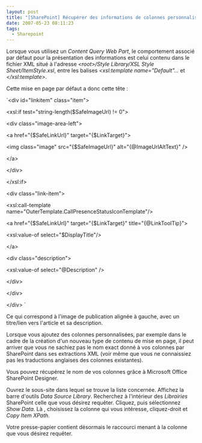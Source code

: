```yaml
---
layout: post
title: "[SharePoint] Récupérer des informations de colonnes personnalisées dans des Librairies SharePoint à travers XSLT"
date: 2007-05-23 08:11:23
tags:
  - Sharepoint
---
```


Lorsque vous utilisez un _Content Query Web Part_, le comportement associé par défaut pour la présentation des informations est celui contenu dans le fichier XML situé à l&#039;adresse _&lt;root&gt;/Style Library/XSL Style Sheet/ItemStyle.xsl_, entre les balises _&lt;xsl:template name=&quot;Default&quot;…_ et _&lt;/xsl:template&gt;._

Cette mise en page par défaut a donc cette tête&nbsp;:

`&lt;div id=&quot;linkitem&quot; class=&quot;item&quot;&gt;

&lt;xsl:if test=&quot;string-length($SafeImageUrl)&nbsp;!= 0&quot;&gt;

&lt;div class=&quot;image-area-left&quot;&gt;

&lt;a href=&quot;{$SafeLinkUrl}&quot; target=&quot;{$LinkTarget}&quot;&gt;

&lt;img class=&quot;image&quot; src=&quot;{$SafeImageUrl}&quot; alt=&quot;{@ImageUrlAltText}&quot; /&gt;

&lt;/a&gt;

&lt;/div&gt;

&lt;/xsl:if&gt;

&lt;div class=&quot;link-item&quot;&gt;

&lt;xsl:call-template name=&quot;OuterTemplate.CallPresenceStatusIconTemplate&quot;/&gt;

&lt;a href=&quot;{$SafeLinkUrl}&quot; target=&quot;{$LinkTarget}&quot; title=&quot;{@LinkToolTip}&quot;&gt;

&lt;xsl:value-of select=&quot;$DisplayTitle&quot;/&gt;

&lt;/a&gt;

&lt;div class=&quot;description&quot;&gt;

&lt;xsl:value-of select=&quot;@Description&quot; /&gt;

&lt;/div&gt;

&lt;/div&gt;

&lt;/div&gt;
`

Ce qui correspond à l'image de publication alignée à gauche, avec un titre/lien vers l'article et sa description.

Lorsque vous ajoutez des colonnes personnalisées, par exemple dans le cadre de la création d'un nouveau type de contenu de mise en page, il peut arriver que vous ne sachiez pas le nom exact donné à vos colonnes par SharePoint dans ses extractions XML (voir même que vous ne connaissiez pas les traductions anglaises des colonnes existantes).

Vous pouvez récupérez le nom de vos colonnes gr&acirc;ce à Microsoft Office SharePoint Designer.

Ouvrez le sous-site dans lequel se trouve la liste concernée. Affichez la barre d'outils _Data Source Library_. Recherchez à l'intérieur des _Librairies_ SharePoint celle que vous désirez requêter. Cliquez, puis sélectionnez _Show Data_. Là , choisissez la colonne qui vous intéresse, cliquez-droit et _Copy Item XPath_.

Votre presse-papier contient désormais le raccourci menant à la colonne que vous désirez requêter.